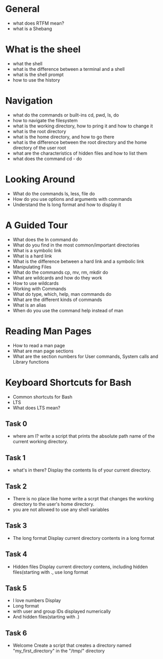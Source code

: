 # General
* what does RTFM mean?
* what is a Shebang

# What is the sheel
* what the shell
* what is the difference between a terminal and a shell
* what is the shell prompt
* how to use the history

# Navigation
* what do the commands or built-ins cd, pwd, ls, do
* how to navigate the filesystem
* what is the working directory, how to pring it and how to change it
* what is the root directory
* what is the home directory, and how to go there
* what is the difference between the root directory and the home directory of the user root
* what are the characteristics of hidden files and how to list them
* what does the command cd - do

# Looking Around
* What do the commands ls, less, file do
* How do you use options and arguments with commands
* Understand the ls long format and how to display it

# A Guided Tour
* What does the ln command do
* What do you find in the most common/important directories
* What is a symbolic link
* What is a hard link
* What is the difference between a hard link and a symbolic link
* Manipulating Files
* What do the commands cp, mv, rm, mkdir do
* What are wildcards and how do they work
* How to use wildcards
* Working with Commands
* What do type, which, help, man commands do
* What are the different kinds of commands
* What is an alias
* When do you use the command help instead of man

# Reading Man Pages
* How to read a man page
* What are man page sections
* What are the section numbers for User commands, System calls and Library functions
# Keyboard Shortcuts for Bash
* Common shortcuts for Bash
* LTS
* What does LTS mean?

## Task 0
* where am I?
write a script that prints the absolute path name of the current working directory.

## Task 1
* what's in there?
Display the contents lis of your current directory.

## Task 2
* There is no place like home
write a scrpt that changes the working directory to the user's home directory.
* you are not allowed to use any shell variables

## Task 3
* The long format
Display current directory contents in a long format

## Task 4
* Hidden files
Display current directory contens, including hidden files(starting with ., use long format

## Task 5
* I love numbers
Display
* Long format
* with user and group IDs displayed numerically
* And hidden files(starting with .)

## Task 6
* Welcome
Create a script that creates a directory named "my_first_directory" in the "/tmp/" directory 
